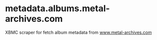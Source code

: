 metadata.albums.metal-archives.com
==================================

XBMC scraper for fetch album metadata from www.metal-archives.com
